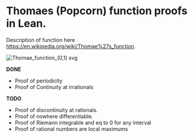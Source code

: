 # Thomaes (Popcorn) function proofs in Lean.
 
Description of function here https://en.wikipedia.org/wiki/Thomae%27s_function.

![Thomae_function_(0,1) svg](https://user-images.githubusercontent.com/12862510/128079020-7c52eb51-94ca-47e7-967b-01fee0dbdaa8.jpg)


**DONE**
* Proof of periodicity
* Proof of Continuity at irrationals

**TODO**
* Proof of discontinuity at rationals.
* Proof of nowhere differentiable.
* Proof of Riemann integrable and eq to 0 for any interval
* Proof of rational numbers are local maximums

